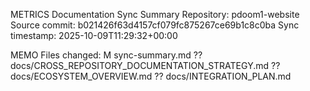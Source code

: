 METRICS Documentation Sync Summary
Repository: pdoom1-website
Source commit: b021426f63d4157cf079fc875267ce69b1c8c0ba
Sync timestamp: 2025-10-09T11:29:32+00:00

MEMO Files changed:
   M sync-summary.md
  ?? docs/CROSS_REPOSITORY_DOCUMENTATION_STRATEGY.md
  ?? docs/ECOSYSTEM_OVERVIEW.md
  ?? docs/INTEGRATION_PLAN.md

